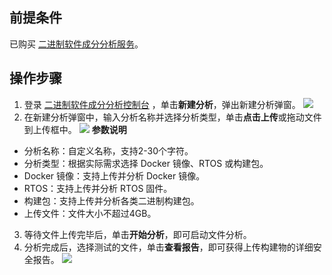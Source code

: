 ## 前提条件
已购买 [二进制软件成分分析服务](https://cloud.tencent.com/document/product/1483/63475)。

## 操作步骤
1. 登录 [二进制软件成分分析控制台](https://console.cloud.tencent.com/bsca) ，单击**新建分析**，弹出新建分析弹窗。
![](https://qcloudimg.tencent-cloud.cn/raw/a2003de4864d8e53ce0a6fc49b30c38a.png)
2. 在新建分析弹窗中，输入分析名称并选择分析类型，单击**点击上传**或拖动文件到上传框中。
 ![](https://qcloudimg.tencent-cloud.cn/raw/0b6f036d306007096176381a6b486a87.png)
**参数说明**
 - 分析名称：自定义名称，支持2-30个字符。
 - 分析类型：根据实际需求选择 Docker 镜像、RTOS 或构建包。
  - Docker 镜像：支持上传并分析 Docker 镜像。
  -   RTOS：支持上传并分析 RTOS 固件。
  -   构建包：支持上传并分析各类二进制构建包。
 - 上传文件：文件大小不超过4GB。
3. 等待文件上传完毕后，单击**开始分析**，即可启动文件分析。
4. 分析完成后，选择测试的文件，单击**查看报告**，即可获得上传构建物的详细安全报告。
![](https://qcloudimg.tencent-cloud.cn/raw/416f4b77db1dcdb60fa30816f1155cad.png)


